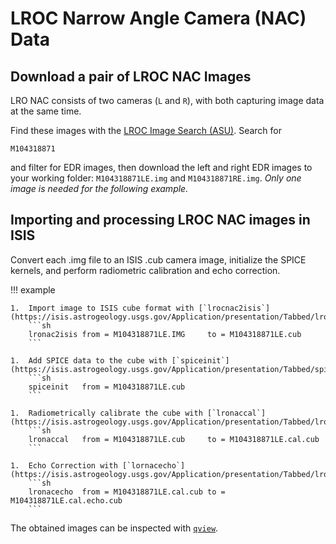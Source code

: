 # LROC Narrow Angle Camera (NAC) Data

## Download a pair of LROC NAC Images

LRO NAC consists of two cameras (`L` and `R`), with both capturing image data at the same time. 

Find these images with the [LROC Image Search (ASU)](http://wms.lroc.asu.edu/lroc/search). Search for
```
M104318871
```
and filter for EDR images, then download the left and right EDR images to your working folder: `M104318871LE.img` and `M104318871RE.img`.
*Only one image is needed for the following example.*

## Importing and processing LROC NAC images in ISIS

Convert each .img file to an ISIS .cub camera image, initialize the SPICE kernels, and perform radiometric calibration and echo correction.

!!! example

    1.  Import image to ISIS cube format with [`lrocnac2isis`](https://isis.astrogeology.usgs.gov/Application/presentation/Tabbed/lronac2isis/lronac2isis.html).  
        ```sh
        lronac2isis from = M104318871LE.IMG     to = M104318871LE.cub
        ```

    1.  Add SPICE data to the cube with [`spiceinit`](https://isis.astrogeology.usgs.gov/Application/presentation/Tabbed/spiceinit/spiceinit.html).  
        ```sh
        spiceinit   from = M104318871LE.cub
        ```

    1.  Radiometrically calibrate the cube with [`lronaccal`](https://isis.astrogeology.usgs.gov/Application/presentation/Tabbed/lronaccal/lronaccal.html).  
        ```sh
        lronaccal   from = M104318871LE.cub     to = M104318871LE.cal.cub
        ```

    1.  Echo Correction with [`lornacecho`](https://isis.astrogeology.usgs.gov/Application/presentation/Tabbed/lronacecho/lronacecho.html).  
        ```sh
        lronacecho  from = M104318871LE.cal.cub to = M104318871LE.cal.echo.cub
        ```

The obtained images can be inspected with [`qview`](https://isis.astrogeology.usgs.gov/Application/presentation/Tabbed/qview/qview.html).